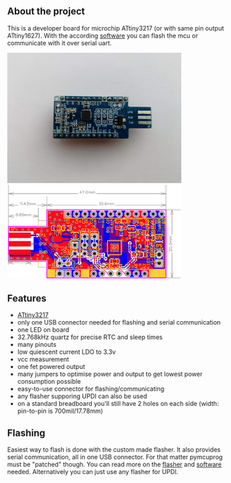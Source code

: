 ## About the project
This is a developer board for microchip ATtiny3217 (or with same pin output ATtiny1627). With the according [software](https://github.com/2ni/attiny-boilerplate) you can flash the mcu or communicate with it over serial uart.

<img src="images/PCB_apricot-mini_V1.0_real.jpg" width="400" />
<img src="images/PCB_apricot-mini_V1.0_all_layers.png" width="400" />

## Features
- [ATtiny3217](https://www.microchip.com/en-us/product/ATTINY3217)
- only one USB connector needed for flashing and serial communication
- one LED on board
- 32.768kHz quartz for precise RTC and sleep times
- many pinouts
- low quiescent current LDO to 3.3v
- vcc measurement
- one fet powered output
- many jumpers to optimise power and output to get lowest power consumption possible
- easy-to-use connector for flashing/communicating
- any flasher supporing UPDI can also be used
- on a standard breadboard you'll still have 2 holes on each side (width: pin-to-pin is 700mil/17.78mm)

## Flashing
Easiest way to flash is done with the custom made flasher. It also provides serial communication, all in one USB connector. For that matter pymcuprog must be "patched" though. You can read more on the [flasher]() and [software](https://github.com/2ni/attiny-boilerplate) needed.
Alternatively you can just use any flasher for UPDI.
